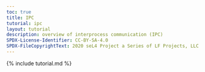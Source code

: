 ```yaml
---
toc: true
title: IPC
tutorial: ipc
layout: tutorial
description: overview of interprocess communication (IPC)
SPDX-License-Identifier: CC-BY-SA-4.0
SPDX-FileCopyrightText: 2020 seL4 Project a Series of LF Projects, LLC.
---
```

{% include tutorial.md %}
